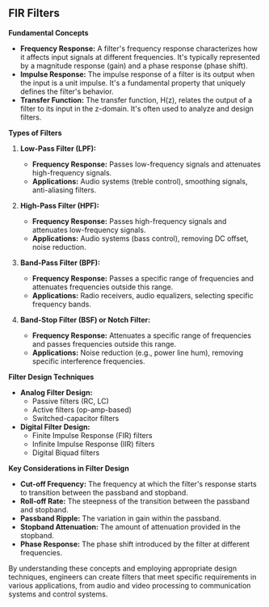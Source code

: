 ## FIR Filters
**Fundamental Concepts**

* **Frequency Response:** A filter's frequency response characterizes how it affects input signals at different frequencies. It's typically represented by a magnitude response (gain) and a phase response (phase shift).
* **Impulse Response:** The impulse response of a filter is its output when the input is a unit impulse. It's a fundamental property that uniquely defines the filter's behavior.
* **Transfer Function:** The transfer function, H(z), relates the output of a filter to its input in the z-domain. It's often used to analyze and design filters.

**Types of Filters**

1. **Low-Pass Filter (LPF):**
   * **Frequency Response:** Passes low-frequency signals and attenuates high-frequency signals.
   * **Applications:** Audio systems (treble control), smoothing signals, anti-aliasing filters.


2. **High-Pass Filter (HPF):**
   * **Frequency Response:** Passes high-frequency signals and attenuates low-frequency signals.
   * **Applications:** Audio systems (bass control), removing DC offset, noise reduction.
 

3. **Band-Pass Filter (BPF):**
   * **Frequency Response:** Passes a specific range of frequencies and attenuates frequencies outside this range.
   * **Applications:** Radio receivers, audio equalizers, selecting specific frequency bands.
 

4. **Band-Stop Filter (BSF) or Notch Filter:**
   * **Frequency Response:** Attenuates a specific range of frequencies and passes frequencies outside this range.
   * **Applications:** Noise reduction (e.g., power line hum), removing specific interference frequencies.
 
**Filter Design Techniques**

* **Analog Filter Design:**
   * Passive filters (RC, LC)
   * Active filters (op-amp-based)
   * Switched-capacitor filters
* **Digital Filter Design:**
   * Finite Impulse Response (FIR) filters
   * Infinite Impulse Response (IIR) filters
   * Digital Biquad filters

**Key Considerations in Filter Design**

* **Cut-off Frequency:** The frequency at which the filter's response starts to transition between the passband and stopband.
* **Roll-off Rate:** The steepness of the transition between the passband and stopband.
* **Passband Ripple:** The variation in gain within the passband.
* **Stopband Attenuation:** The amount of attenuation provided in the stopband.
* **Phase Response:** The phase shift introduced by the filter at different frequencies.

By understanding these concepts and employing appropriate design techniques, engineers can create filters that meet specific requirements in various applications, from audio and video processing to communication systems and control systems.
